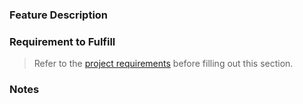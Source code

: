 ### Feature Description

### Requirement to Fulfill
>Refer to the [project requirements](https://github.com/NSS-Team-Delta/bangazon-inc/blob/master/projects/INITIAL_BANGAZON_SITE.md#requirements) before filling out this section.

### Notes